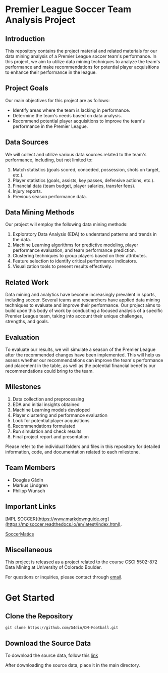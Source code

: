 # Premier League Soccer Team Analysis Project

## Introduction
This repository contains the project material and related materials for our data mining analysis of a Premier League soccer team's performance. In this project, we aim to utilize data mining techniques to analyze the team's performance and make recommendations for potential player acquisitions to enhance their performance in the league.

## Project Goals
Our main objectives for this project are as follows:
- Identify areas where the team is lacking in performance.
- Determine the team's needs based on data analysis.
- Recommend potential player acquisitions to improve the team's performance in the Premier League.

## Data Sources
We will collect and utilize various data sources related to the team's performance, including, but not limited to:
1. Match statistics (goals scored, conceded, possession, shots on target, etc.).
2. Player statistics (goals, assists, key passes, defensive actions, etc.).
3. Financial data (team budget, player salaries, transfer fees).
4. Injury reports.
5. Previous season performance data.

## Data Mining Methods
Our project will employ the following data mining methods:
1. Exploratory Data Analysis (EDA) to understand patterns and trends in the data.
2. Machine Learning algorithms for predictive modeling, player performance evaluation, and team performance prediction.
3. Clustering techniques to group players based on their attributes.
4. Feature selection to identify critical performance indicators.
5. Visualization tools to present results effectively.

## Related Work
Data mining and analytics have become increasingly prevalent in sports, including soccer. Several teams and researchers have applied data mining techniques to evaluate and improve their performance. Our project aims to build upon this body of work by conducting a focused analysis of a specific Premier League team, taking into account their unique challenges, strengths, and goals.

## Evaluation
To evaluate our results, we will simulate a season of the Premier League after the recommended changes have been implemented. This will help us assess whether our recommendations can improve the team's performance and placement in the table, as well as the potential financial benefits our recommendations could bring to the team.

## Milestones
1. Data collection and preprocessing
2. EDA and initial insights obtained
3. Machine Learning models developed
4. Player clustering and performance evaluation
5. Look for potential player acquisitions
6. Recommendations formulated
7. Run simulation and check results
8. Final project report and presentation

Please refer to the individual folders and files in this repository for detailed information, code, and documentation related to each milestone.

## Team Members
- Douglas Gådin
- Markus Lindgren
- Philipp Wunsch

## Important Links

[MPL SOCCER](https://www.markdownguide.org](https://mplsoccer.readthedocs.io/en/latest/index.html).

[SoccerMatics](https://soccermatics.readthedocs.io/en/latest/index.html)

## Miscellaneous
This project is released as a project related to the course CSCI 5502-872 Data Mining at University of Colorado Boulder. 

For questions or inquiries, please contact through [email](mailto:caga3121@colorado.edu).

# Get Started

## Clone the Repository

`git clone https://github.com/G4din/DM-Football.git`

## Download the Source Data

To download the source data, follow this [link]()

After downloading the source data, place it in the main directory.
